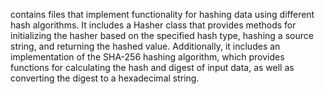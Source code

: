 contains files that implement functionality for hashing data using different hash algorithms. It includes a Hasher class that provides methods for initializing the hasher based on the specified hash type, hashing a source string, and returning the hashed value. Additionally, it includes an implementation of the SHA-256 hashing algorithm, which provides functions for calculating the hash and digest of input data, as well as converting the digest to a hexadecimal string.